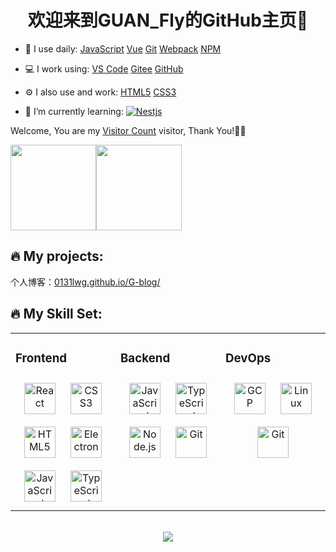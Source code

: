 <!-- ### 欢迎来到GUAN_Fly的GitHub主页 👋 -->

<h1 align="center">欢迎来到GUAN_Fly的GitHub主页👋</h1>

<!--
**GUAN_Fly/GUAN_Fly** is a ✨ _special_ ✨ repository because its `README.md` (this file) appears on your GitHub profile.

Here are some ideas to get you started:

- 🔭 I’m currently working on ...
- 🌱 I’m currently learning ...
- 👯 I’m looking to collaborate on ...
- 🤔 I’m looking for help with ...
- 💬 Ask me about ...
- 📫 How to reach me: ...
- 😄 Pronouns: ...
- ⚡ Fun fact: ...
-->
<!-- ![Anurag's GitHub stats](https://github-readme-stats.vercel.app/api?username=GUAN_Fly&show_icons=true&theme=radical) -->
- 🚀 I use daily:
  [JavaScript](https://img.shields.io/badge/JavaScript-000000?logo=JavaScript&logoColor=FFCA28)
  [Vue](https://img.shields.io/badge/Vue.js-35495E?logo=vue.js&logoColor=4FC08D)
  [Git](https://img.shields.io/badge/-Git-000000?logo=git&logoColor=FF7043)
  [Webpack](https://img.shields.io/badge/-webpack-2B3A42?logo=webpack&logoColor=75AFCC)
  [NPM](https://img.shields.io/badge/-NPM-2875E3?logo=npm&logoColor=029137)

- 💻 I work using:
  [VS Code](https://img.shields.io/badge/-VS%20Code-007ACC?style=plastic&logo=visual-studio-code)
  [Gitee](https://img.shields.io/badge/-Gitee-A80025?logo=gitee&logoColor=F16061)
  [GitHub](https://img.shields.io/badge/-GitHub-181717?style=plastic&logo=github)

- ⚙️ I also use and work:
  [HTML5](https://img.shields.io/badge/-HTML5-E34F26?style=plastic&logo=html5&logoColor=white)
  [CSS3](https://img.shields.io/badge/-CSS3-1572B6?style=plastic&logo=css3)

- 🌱 I’m currently learning:
 [![Nestjs](https://img.shields.io/badge/nestjs-E0234E?style=for-the-badge&logo=nestjs&logoColor=white)]()


Welcome, You are my [Visitor Count](https://profile-counter.glitch.me/all-smile/count.svg) visitor, Thank You!🎉🎉
<!--
<div align="center" > <img height="137px" src="https://github-readme-stats.vercel.app/api?username=0131LWG&hide_title=true&hide_border=true&show_icons=trueline_height=21&text_color=000&icon_color=000&bg_color=0,ea6161,ffc64d,fffc4d,52fa5a&theme=graywhite" /> </div>
-->

<span><img src="https://github-readme-stats.vercel.app/api/top-langs/?username=0131LWG&layout=compact" height="137px" /></span><span><img height="137px" src="https://github-readme-stats.vercel.app/api?username=0131LWG&hide_title=true&hide_border=true&show_icons=trueline_height=21&text_color=000&icon_color=000&bg_color=0,ea6161,ffc64d,fffc4d,52fa5a&theme=graywhite" /> </span>


🔥 My projects:
-----------------------
个人博客：[0131lwg.github.io/G-blog/](https://0131lwg.github.io/G-blog/)


🔥 My Skill Set:
-----------------------
<table><tr><td valign="top" width="33%">

### Frontend  
<div align="center">  
<a href="https://reactjs.org/" target="_blank"><img style="margin: 10px" src="https://profilinator.rishav.dev/skills-assets/react-original-wordmark.svg" alt="React" height="50" /></a>  
<a href="https://www.w3schools.com/css/" target="_blank"><img style="margin: 10px" src="https://profilinator.rishav.dev/skills-assets/css3-original-wordmark.svg" alt="CSS3" height="50" /></a>  
<a href="https://en.wikipedia.org/wiki/HTML5" target="_blank"><img style="margin: 10px" src="https://profilinator.rishav.dev/skills-assets/html5-original-wordmark.svg" alt="HTML5" height="50" /></a>  
<a href="https://www.electronjs.org/" target="_blank"><img style="margin: 10px" src="https://profilinator.rishav.dev/skills-assets/electron-original.svg" alt="Electron" height="50" /></a>  
<a href="https://www.javascript.com/" target="_blank"><img style="margin: 10px" src="https://profilinator.rishav.dev/skills-assets/javascript-original.svg" alt="JavaScript" height="50" /></a>  
<a href="https://www.typescriptlang.org/" target="_blank"><img style="margin: 10px" src="https://profilinator.rishav.dev/skills-assets/typescript-original.svg" alt="TypeScript" height="50" /></a>  
</div>

</td><td valign="top" width="33%">



### Backend  
<div align="center">  
<a href="https://www.javascript.com/" target="_blank"><img style="margin: 10px" src="https://profilinator.rishav.dev/skills-assets/javascript-original.svg" alt="JavaScript" height="50" /></a>  
<a href="https://www.typescriptlang.org/" target="_blank"><img style="margin: 10px" src="https://profilinator.rishav.dev/skills-assets/typescript-original.svg" alt="TypeScript" height="50" /></a>  
<a href="https://nodejs.org/" target="_blank"><img style="margin: 10px" src="https://profilinator.rishav.dev/skills-assets/nodejs-original-wordmark.svg" alt="Node.js" height="50" /></a> 
<a href="https://github.com/" target="_blank"><img style="margin: 10px" src="https://profilinator.rishav.dev/skills-assets/git-scm-icon.svg" alt="Git" height="50" /></a>  
</div>

</td><td valign="top" width="33%">



### DevOps  
<div align="center">  
<a href="https://cloud.google.com/" target="_blank"><img style="margin: 10px" src="https://profilinator.rishav.dev/skills-assets/google_cloud-icon.svg" alt="GCP" height="50" /></a>  
<a href="https://www.linux.org/" target="_blank"><img style="margin: 10px" src="https://profilinator.rishav.dev/skills-assets/linux-original.svg" alt="Linux" height="50" /></a>  
<a href="https://github.com/" target="_blank"><img style="margin: 10px" src="https://profilinator.rishav.dev/skills-assets/git-scm-icon.svg" alt="Git" height="50" /></a>
</div>

</td></tr></table>  

<br/>  


<div align="center"> <img src="https://github-readme-streak-stats.herokuapp.com/?user=0131LWG" /> </div>
<!--
<div align="center">
  <a href="https://raw.githubusercontent.com/all-smile/nav/master/static/images/buymeacoffee.jpg" target="_blank" style="display: inline-block;">
    <img
        src="https://img.shields.io/badge/Donate-Buy%20Me%20A%20Coffee-orange.svg?style=flat-square"
        align="center"
    />
  </a>
</div>
-->
